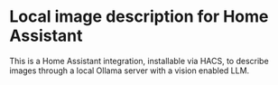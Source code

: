 # Local image description for Home Assistant
This is a Home Assistant integration, installable via HACS, to describe images through a local Ollama server with a vision enabled LLM.
